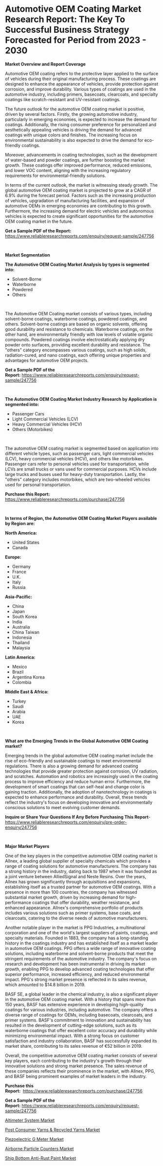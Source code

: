<p><h1>Automotive OEM Coating Market Research Report: The Key To Successful Business Strategy Forecasted for Period from 2023 - 2030</h1></p><p><strong>Market Overview and Report Coverage</strong></p>
<p><p>Automotive OEM coating refers to the protective layer applied to the surface of vehicles during their original manufacturing process. These coatings are designed to enhance the appearance of vehicles, provide protection against corrosion, and improve durability. Various types of coatings are used in the automotive industry, including primers, basecoats, clearcoats, and specialty coatings like scratch-resistant and UV-resistant coatings.</p><p>The future outlook for the automotive OEM coating market is positive, driven by several factors. Firstly, the growing automotive industry, particularly in emerging economies, is expected to increase the demand for coatings. Additionally, the rising consumer preference for personalized and aesthetically appealing vehicles is driving the demand for advanced coatings with unique colors and finishes. The increasing focus on environmental sustainability is also expected to drive the demand for eco-friendly coatings.</p><p>Moreover, advancements in coating technologies, such as the development of water-based and powder coatings, are further boosting the market growth. These coatings offer improved performance, reduced emissions, and lower VOC content, aligning with the increasing regulatory requirements for environmental-friendly solutions.</p><p>In terms of the current outlook, the market is witnessing steady growth. The global automotive OEM coating market is projected to grow at a CAGR of 6.9% during the forecast period. Factors such as the increasing production of vehicles, upgradation of manufacturing facilities, and expansion of automotive OEMs in emerging economies are contributing to this growth. Furthermore, the increasing demand for electric vehicles and autonomous vehicles is expected to create significant opportunities for the automotive OEM coating market in the future.</p></p>
<p><strong>Get a Sample PDF of the Report:</strong> <a href="https://www.reliableresearchreports.com/enquiry/request-sample/247756">https://www.reliableresearchreports.com/enquiry/request-sample/247756</a></p>
<p>&nbsp;</p>
<p><strong>Market Segmentation</strong></p>
<p><strong>The Automotive OEM Coating Market Analysis by types is segmented into:</strong></p>
<p><ul><li>Solvent-Borne</li><li>Waterborne</li><li>Powdered</li><li>Others</li></ul></p>
<p>&nbsp;</p>
<p><p>The Automotive OEM Coating market consists of various types, including solvent-borne coatings, waterborne coatings, powdered coatings, and others. Solvent-borne coatings are based on organic solvents, offering good durability and resistance to chemicals. Waterborne coatings, on the other hand, are environmentally friendly with low levels of volatile organic compounds. Powdered coatings involve electrostatically applying dry powder onto surfaces, providing excellent durability and resistance. The "others" category encompasses various coatings, such as high solids, radiation-cured, and nano coatings, each offering unique properties and advantages for automotive OEM projects.</p></p>
<p><strong>Get a Sample PDF of the Report:</strong>&nbsp;<a href="https://www.reliableresearchreports.com/enquiry/request-sample/247756">https://www.reliableresearchreports.com/enquiry/request-sample/247756</a></p>
<p>&nbsp;</p>
<p><strong>The Automotive OEM Coating Market Industry Research by Application is segmented into:</strong></p>
<p><ul><li>Passenger Cars</li><li>Light Commercial Vehicles (LCV)</li><li>Heavy Commercial Vehicles (HCV)</li><li>Others (Motorbikes)</li></ul></p>
<p>&nbsp;</p>
<p><p>The automotive OEM coating market is segmented based on application into different vehicle types, such as passenger cars, light commercial vehicles (LCV), heavy commercial vehicles (HCV), and others like motorbikes. Passenger cars refer to personal vehicles used for transportation, while LCVs are small trucks or vans used for commercial purposes. HCVs include large trucks and buses used for heavy-duty transportation. Lastly, the "others" category includes motorbikes, which are two-wheeled vehicles used for personal transportation.</p></p>
<p><strong>Purchase this Report:</strong>&nbsp; <a href="https://www.reliableresearchreports.com/purchase/247756">https://www.reliableresearchreports.com/purchase/247756</a></p>
<p>&nbsp;</p>
<p><strong>In terms of Region, the Automotive OEM Coating Market Players available by Region are:</strong></p>
<p>
    <p> <strong> North America: </strong>
        <ul>
            <li>United States</li>
            <li>Canada</li>
        </ul>
        </p> 
    <p> <strong> Europe: </strong>
        <ul>
            <li>Germany</li>
            <li>France</li>
            <li>U.K.</li>
            <li>Italy</li>
            <li>Russia</li>
        </ul>
        </p> 
    <p> <strong> Asia-Pacific: </strong>
        <ul>
            <li>China</li>
            <li>Japan</li>
            <li>South Korea</li>
            <li>India</li>
            <li>Australia</li>
            <li>China Taiwan</li>
            <li>Indonesia</li>
            <li>Thailand</li>
            <li>Malaysia</li>
        </ul>
        </p> 
    <p> <strong> Latin America: </strong>
        <ul>
            <li>Mexico</li>
            <li>Brazil</li>
            <li>Argentina Korea</li>
            <li>Colombia</li>
        </ul>
        </p> 
    <p> <strong> Middle East & Africa: </strong>
        <ul>
            <li>Turkey</li>
            <li>Saudi</li>
            <li>Arabia</li>
            <li>UAE</li>
            <li>Korea</li>
        </ul>
    </p>
    </p>
<p>&nbsp;</p>
<p><strong>What are the Emerging Trends in the Global Automotive OEM Coating market?</strong></p>
<p><p>Emerging trends in the global automotive OEM coating market include the rise of eco-friendly and sustainable coatings to meet environmental regulations. There is also a growing demand for advanced coating technologies that provide greater protection against corrosion, UV radiation, and scratches. Automation and robotics are increasingly used in the coating process to improve efficiency and reduce human error. Furthermore, the development of smart coatings that can self-heal and change color is gaining traction. Additionally, the adoption of nanotechnology in coatings is expected to enhance performance and durability. Overall, these trends reflect the industry's focus on developing innovative and environmentally conscious solutions to meet evolving customer demands.</p></p>
<p><strong>Inquire or Share Your Questions If Any Before Purchasing This Report</strong>- <a href="https://www.reliableresearchreports.com/enquiry/pre-order-enquiry/247756">https://www.reliableresearchreports.com/enquiry/pre-order-enquiry/247756</a></p>
<p>&nbsp;</p>
<p><strong>Major Market Players</strong></p>
<p><p>One of the key players in the competitive automotive OEM coating market is Allnex, a leading global supplier of specialty chemicals which provides a range of coating solutions for automotive manufacturers. The company has a strong history in the industry, dating back to 1987 when it was founded as a joint venture between AlliedSignal and Neste Resins. Over the years, Allnex has grown significantly through acquisitions and expansions, establishing itself as a trusted partner for automotive OEM coatings. With a presence in more than 100 countries, the company has witnessed substantial market growth, driven by increasing demand for high-performance coatings that offer durability, weather resistance, and enhanced appearance. Allnex's comprehensive portfolio of products includes various solutions such as primer systems, base coats, and clearcoats, catering to the diverse needs of automotive manufacturers.</p><p>Another notable player in the market is PPG Industries, a multinational corporation and one of the world's largest suppliers of paints, coatings, and specialty materials. Founded in 1883, the company has a long-standing history in the coatings industry and has established itself as a market leader in automotive OEM coatings. PPG offers a wide range of innovative coating solutions, including waterborne and solvent-borne products that meet the stringent requirements of the automotive industry. The company's focus on research and development has been instrumental in driving its market growth, enabling PPG to develop advanced coating technologies that offer superior performance, increased efficiency, and reduced environmental impact. PPG's strong market presence is reflected in its sales revenue, which amounted to $14.8 billion in 2019.</p><p>BASF SE, a global leader in the chemical industry, is also a significant player in the automotive OEM coating market. With a history that spans more than 150 years, BASF has extensive experience in developing high-quality coatings for various industries, including automotive. The company offers a diverse range of coatings for OEMs, including basecoats, clearcoats, and primer systems. BASF's commitment to innovation and sustainability has resulted in the development of cutting-edge solutions, such as its waterborne coatings that offer excellent color accuracy and durability while minimizing environmental impact. With a strong focus on customer satisfaction and industry collaboration, BASF has successfully expanded its market share, contributing to its sales revenue of €52 billion in 2019.</p><p>Overall, the competitive automotive OEM coating market consists of several key players, each contributing to the industry's growth through their innovative solutions and strong market presence. The sales revenue of these companies reflects their prominence in the market, with Allnex, PPG, and BASF being prominent examples of market leaders in the industry.</p></p>
<p><strong>Purchase this Report:</strong>&nbsp;&nbsp;<a href="https://www.reliableresearchreports.com/purchase/247756">https://www.reliableresearchreports.com/purchase/247756</a></p>
<p></p>
<p><strong>Get a Sample PDF of the Report:</strong>&nbsp;<a href="https://www.reliableresearchreports.com/enquiry/request-sample/247756">https://www.reliableresearchreports.com/enquiry/request-sample/247756</a></p>
<p><p><a href="https://github.com/gdfhhhj/Market-Research-Report-List-1/blob/main/altimeter-system-market.md">Altimeter System Market</a></p><p><a href="https://medium.com/@beaublock2023/post-consumer-yarns-recycled-yarns-market-competitive-analysis-market-trends-and-forecast-to-4512bd38bc1c">Post Consumer Yarns & Recycled Yarns Market</a></p><p><a href="https://www.linkedin.com/pulse/piezoelectric-g-meter-market-insights-players-forecast-till-ydbje/">Piezoelectric G Meter Market</a></p><p><a href="https://github.com/luckyshygirl/Market-Research-Report-List-1/blob/main/airborne-particle-counters-market.md">Airborne Particle Counters Market</a></p><p><a href="https://medium.com/@rogerking1949/ship-bottom-anti-rust-paint-market-competitive-analysis-market-trends-and-forecast-to-2030-38c85d106b43">Ship Bottom Anti-Rust Paint Market</a></p></p>